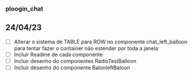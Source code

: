 ### ploogin_chat

## 24/04/23

- [ ]  Alterar o sistema de TABLE para ROW no componente chat_left_balloon para tentar fazer o container não estender por toda a janela
- [ ]  Incluir Readme de cada componente
- [ ]  Incluir desenho do componentes RadioTestBalloon
- [ ]  Incluir desenho do componente BalonleftBaloon
